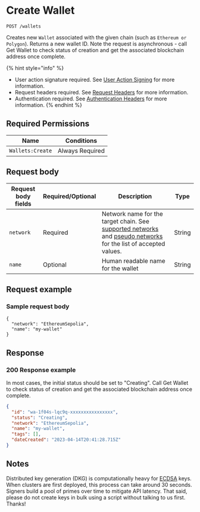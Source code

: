 # Create Wallet

`POST /wallets`

Creates new `Wallet` associated with the given chain (such as `Ethereum or Polygon`). Returns a new wallet ID. Note the request is asynchronous - call Get Wallet to check status of creation and get the associated blockchain address once complete.

{% hint style="info" %}
* User action signature required. See [User Action Signing](../authentication/user-action-signing/) for more information.
* Request headers required. See [Request Headers](../../getting-started/request-headers.md) for more information.
* Authentication required. See [Authentication Headers](../../getting-started/request-headers.md#authentication-headers) for more information.
{% endhint %}

## Required Permissions

| Name             | Conditions      |
| ---------------- | --------------- |
| `Wallets:Create` | Always Required |

## Request body <a href="#request-body" id="request-body"></a>

| Request body fields | Required/Optional | Description                                                                                                                                               | Type   |
| ------------------- | ----------------- | --------------------------------------------------------------------------------------------------------------------------------------------------------- | ------ |
| `network`           | Required          | Network name for the target chain. See [supported networks](README.md#supported-networks) and [pseudo networks](README.md#pseudo-networks) for the list of accepted values. | String |
| `name`              | Optional          | Human readable name for the wallet                                                                                                                        | String |

## Request example <a href="#request-example.1" id="request-example.1"></a>

### Sample request body <a href="#sample-request" id="sample-request"></a>

```shell
{
  "network": "EthereumSepolia",
  "name": "my-wallet"
}
```

## Response <a href="#response" id="response"></a>

### 200 Response example <a href="#response-example" id="response-example"></a>

In most cases, the initial status should be set to "Creating". Call Get Wallet to check status of creation and get the associated blockchain address once complete.

```json
{
  "id": "wa-1f04s-lqc9q-xxxxxxxxxxxxxxxx",
  "status": "Creating",
  "network": "EthereumSepolia",
  "name": "my-wallet",
  "tags": [],
  "dateCreated": "2023-04-14T20:41:28.715Z"
}
```

## Notes <a href="#notes" id="notes"></a>

Distributed key generation (DKG) is computationally heavy for [ECDSA](https://en.wikipedia.org/wiki/Elliptic\_Curve\_Digital\_Signature\_Algorithm) keys. When clusters are first deployed, this process can take around 30 seconds. Signers build a pool of primes over time to mitigate API latency. That said, please do not create keys in bulk using a script without talking to us first. Thanks!
